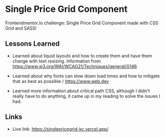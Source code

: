 # Single Price Grid Component

Frontendmentor.io challenge: Single Price Grid Component made with CSS Grid and
SASS!

## Lessons Learned

- Learned about liquid layouts and how to create them and have them change with
  text resizing. Information from
  https://www.w3.org/WAI/WCAG21/Techniques/general/G146

- Learned about why fonts can slow down load times and how to mitigate that as
  best as possible / https://www.web.dev

- Learned more information about critical path CSS, although I didn't really
  have to do anything, it came up in my reading to solve the issues I had.

## Links

- Live link: https://singlepricegrid-kc.vercel.app/
